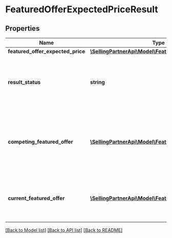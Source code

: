 # FeaturedOfferExpectedPriceResult

## Properties
Name | Type | Description | Notes
------------ | ------------- | ------------- | -------------
**featured_offer_expected_price** | [**\SellingPartnerApi\Model\FeaturedOfferExpectedPrice**](FeaturedOfferExpectedPrice.md) |  | [optional] 
**result_status** | **string** | The status of the featured offer expected price computation. Possible values include VALID_FOEP, NO_COMPETING_OFFER, OFFER_NOT_ELIGIBLE, OFFER_NOT_FOUND. | 
**competing_featured_offer** | [**\SellingPartnerApi\Model\FeaturedOffer**](FeaturedOffer.md) | The offer that will likely be the featured offer if the target offer is priced above its featured offer expected price. If the target offer is currently the featured offer, this property will be different than currentFeaturedOffer. | [optional] 
**current_featured_offer** | [**\SellingPartnerApi\Model\FeaturedOffer**](FeaturedOffer.md) | The offer that is currently the featured offer. If the target offer is not currently featured, this property will be equal to competingFeaturedOffer. | [optional] 

[[Back to Model list]](../README.md#documentation-for-models) [[Back to API list]](../README.md#documentation-for-api-endpoints) [[Back to README]](../README.md)


